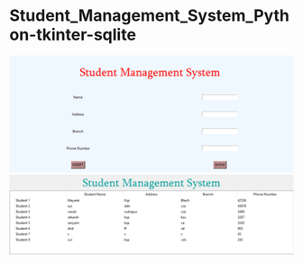 # Student_Management_System_Python-tkinter-sqlite

![image](Student_info.png)
![image](display_result.png)
